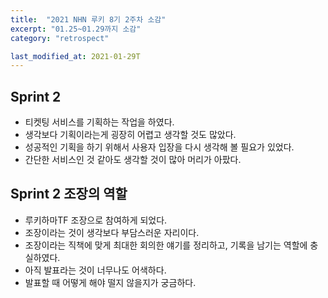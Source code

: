 ```yaml
---
title:  "2021 NHN 루키 8기 2주차 소감"
excerpt: "01.25~01.29까지 소감"
category: "retrospect"

last_modified_at: 2021-01-29T
---
```


## Sprint 2
* 티켓팅 서비스를 기획하는 작업을 하였다.
* 생각보다 기획이라는게 굉장히 어렵고 생각할 것도 많았다.
* 성공적인 기획을 하기 위해서 사용자 입장을 다시 생각해 볼 필요가 있었다.
* 간단한 서비스인 것 같아도 생각할 것이 많아 머리가 아팠다.

## Sprint 2 조장의 역할
* 루키하마TF 조장으로 참여하게 되었다.
* 조장이라는 것이 생각보다 부담스러운 자리이다.
* 조장이라는 직책에 맞게 최대한 회의한 얘기를 정리하고, 기록을 남기는 역할에 충실하였다.
* 아직 발표라는 것이 너무나도 어색하다.
* 발표할 때 어떻게 해야 떨지 않을지가 궁금하다.